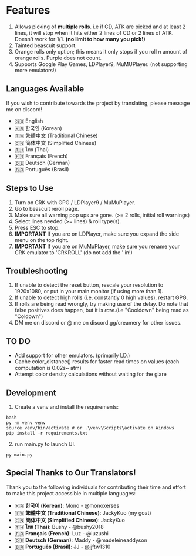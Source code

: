 # Features 
1) Allows picking of **multiple rolls**. i.e if CD, ATK are picked and at least 2 lines, it will stop when it hits either 2 lines of CD or 2 lines of ATK. Doesn't work for 1/1. **(no limit to how many you pick!)**
2) Tainted beascuit support.
3) Orange rolls only option; this means it only stops if you roll _n_ amount of orange rolls. Purple does not count.
4) Supports Google Play Games, LDPlayer9, MuMUPlayer. (not supporting more emulators!)

## Languages Available
If you wish to contribute towards the project by translating, please message me on discord!

- 🇬🇧 English  
- 🇰🇷 한국인 (Korean)  
- 🇹🇼 繁體中文 (Traditional Chinese)  
- 🇨🇳 简体中文 (Simplified Chinese)  
- 🇹🇭 ไทย (Thai)  
- 🇫🇷 Français (French)  
- 🇩🇪 Deutsch (German)  
- 🇧🇷 Português (Brasil)

## Steps to Use
1) Turn on CRK with GPG / LDPlayer9 / MuMuPlayer.
2) Go to beascuit reroll page. 
3) Make sure all warning pop ups are gone. (>= 2 rolls, initial roll warnings)
4) Select lines needed (>= lines) & roll type(s). 
5) Press ESC to stop.
6) **IMPORTANT** If you are on LDPlayer, make sure you expand the side menu on the top right.
7) **IMPORTANT** If you are on MuMuPlayer, make sure you rename your CRK emulator to 'CRKROLL' (do not add the ' in!)

## Troubleshooting
1) If unable to detect the reset button, rescale your resolution to 1920x1080, or put in your main monitor (if using more than 1). 
2) If unable to detect high rolls (i.e. constantly 0 high values), restart GPG.
3) If rolls are being read wrongly, try making use of the delay. Do note that false positives does happen, but it is _rare_.(i.e "Cooldown" being read as "Coldown")
4) DM me on discord or @ me on discord.gg/creamery for other issues.

## TO DO
* Add support for other emulators. (primarily LD.)
* Cache color_distance() results for faster read times on values (each computation is 0.02s~ atm)
* Attempt color density calculations without waiting for the glare 

## Development

1. Create a venv and install the requirements:
```
bash
py -m venv venv
source venv/bin/activate # or .\venv\Scripts\activate on Windows
pip install -r requirements.txt
```

2. run main.py to launch UI.
```
py main.py
```

## Special Thanks to Our Translators!

Thank you to the following individuals for contributing their time and effort to make this project accessible in multiple languages:

- 🇰🇷 **한국어 (Korean)**: Mono - @monoxerses  
- 🇹🇼 **繁體中文 (Traditional Chinese)**: JackyKuo (my goat)  
- 🇨🇳 **简体中文 (Simplified Chinese)**: JackyKuo
- 🇹🇭 **ไทย (Thai)**: Bushy - @bushy2018  
- 🇫🇷 **Français (French)**: Luz - @luzushi  
- 🇩🇪 **Deutsch (German)**: Maddy - @madeleineaddyson
- 🇧🇷 **Português (Brasil)**: JJ - @jjftw1310

